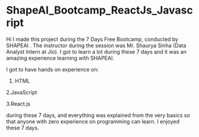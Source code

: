 # ShapeAI_Bootcamp_ReactJs_Javascript
Hi I made this project during the 7 Days Free Bootcamp, conducted by SHAPEAI . The instructor during the session was Mr. Shaurya Sinha (Data Analyst Intern at Jio). I got to learn a lot during these 7 days and it was an amazing experience learning with SHAPEAI.

I got to have hands on experience on:

1. HTML

2.JavaScript

3.React.js

during these 7 days, and everything was explained from the very basics so that anyone with zero experience on programming can learn. I enjoyed these 7 days.

